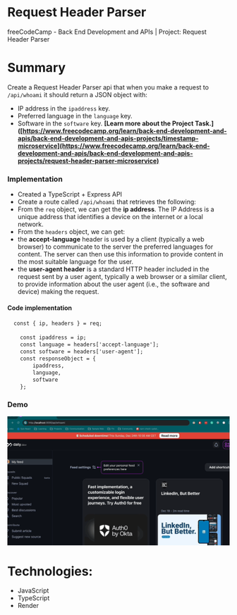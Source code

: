 # Request Header Parser

freeCodeCamp - Back End Development and APIs | Project: Request Header Parser

# Summary

Create a Request Header Parser api that when you make a request to `/api/whoami` it should return a JSON object with:

-   IP address in the `ipaddress` key.
-   Preferred language in the `language` key.
-   Software in the `software` key.
    **[Learn more about the Project Task.]([https://www.freecodecamp.org/learn/back-end-development-and-apis/back-end-development-and-apis-projects/timestamp-microservice](https://www.freecodecamp.org/learn/back-end-development-and-apis/back-end-development-and-apis-projects/request-header-parser-microservice)**

### Implementation

-   Created a TypeScript + Express API
-   Create a route called `/api/whoami` that retrieves the following:
-   From the `req` object, we can get the **ip address**. The IP Address is a unique address that identifies a device on the internet or a local network.
-   From the `headers` object, we can get:
-   the **accept-language** header is used by a client (typically a web browser) to communicate to the server the preferred languages for content. The server can then use this information to provide content in the most suitable language for the user.
-   the **user-agent header** is a standard HTTP header included in the request sent by a user agent, typically a web browser or a similar client, to provide information about the user agent (i.e., the software and device) making the request.

#### Code implementation

```
  const { ip, headers } = req;

	const ipaddress = ip;
	const language = headers['accept-language'];
	const software = headers['user-agent'];
	const responseObject = {
		ipaddress,
		language,
		software
	};
```

### Demo

<img alt="Request Header Parser Demo" src="./request_header_parser_demo.gif" width="600" />

# Technologies:

-   JavaScript
-   TypeScript
-   Render
